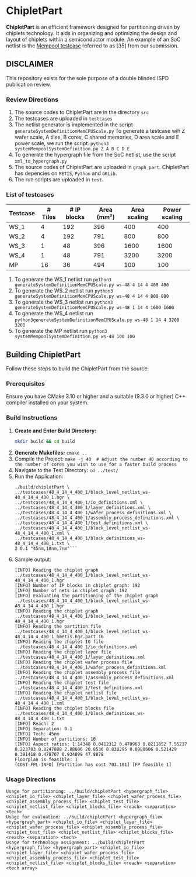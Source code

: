 # ChipletPart

**ChipletPart** is an efficient framework designed for partitioning driven by chiplets technology. It aids in organizing and optimizing the design and layout of chiplets within a semiconductor module.
An example of an SoC netlist is the [Mempool testcase](https://github.com/bodhi91/ChipletPart/blob/main/MempoolGroupFromMempoolPaper.png) referred to as [35] from our submission. 

## DISCLAIMER ##
This repository exists for the sole purpose of a double blinded ISPD publication review. 

### Review Directions ###
1. The source codes to ChipletPart are in the directory ```src```
2. The testcases are uploaded in ```testcases```
3. The netlist generator is implemented in the script ```generateSystemDefinitionMemCPUScale.py```
To generate a testcase wih Z wafer scale, A tiles, B cores, C shared memories, D area scale and E power scale, we run the script:
```python3 systemMempoolSystemDefinition.py Z A B C D E```
5. To generate the hypergraph file from the SoC netlist, use the script ```xml_to_hypergraph.py```
6. The source codes of ChipletPart are uploaded in ```graph_part```. ChipletPart has depencies on ```METIS```, ```Python``` and ```GKLib```.
7. The run scripts are uploaded in ```test```. 

### List of testcases ###

| Testcase | # Tiles | # IP blocks | Area (mm²) | Area scaling | Power scaling |
|----------|---------|-------------|------------|--------------|---------------|
| WS_1     | 4       | 192         | 396        | 400          | 400           |
| WS_2     | 4       | 192         | 791        | 800          | 800           |
| WS_3     | 1       | 48          | 396        | 1600         | 1600          |
| WS_4     | 1       | 48          | 791        | 3200         | 3200          |
| MP       | 16      | 36          | 494        | 100          | 100           |

1. To generate the WS_1 netlist run ```python3 generateSystemDefinitionMemCPUScale.py ws-48 4 14 4 400 400```
2. To generate the WS_2 netlist run ```python3 generateSystemDefinitionMemCPUScale.py ws-48 4 14 4 800 800```
3. To generate the WS_3 netlist run ```python3 generateSystemDefinitionMemCPUScale.py ws-48 1 14 4 1600 1600```
4. To generate the WS_4 netlist run ```python3generateSystemDefinitionMemCPUScale.py ws-48 1 14 4 3200 3200```
5. To generate the MP netlist run ```python3 systemMempoolSystemDefinition.py ws-48 100 100```

## Building ChipletPart

Follow these steps to build the ChipletPart from the source:

### Prerequisites

Ensure you have CMake 3.10 or higher and a suitable (9.3.0 or higher) C++ compiler installed on your system.

### Build Instructions

1. **Create and Enter Build Directory:**
   ```bash
   mkdir build && cd build
   ```
2. **Generate Makefiles:**
   ```cmake ..```
3. Compile the Project:
   ```make -j 40  # Adjust the number 40 according to the number of cores you wish to use for a faster build process```  
4. Navigate to the Test Directory:
   ```cd ../test/```
6. Run the Application:
   ```
   ./build/chipletPart \
   ../testcases/48_4_14_4_400_1/block_level_netlist_ws-48_4_14_4_400_1.hgr \
   ../testcases/48_4_14_4_400_1/io_definitions.xml \
   ../testcases/48_4_14_4_400_1/layer_definitions.xml \
   ../testcases/48_4_14_4_400_1/wafer_process_definitions.xml \
   ../testcases/48_4_14_4_400_1/assembly_process_definitions.xml \
   ../testcases/48_4_14_4_400_1/test_definitions.xml \
   ../testcases/48_4_14_4_400_1/block_level_netlist_ws-48_4_14_4_400_1.xml \
   ../testcases/48_4_14_4_400_1/block_definitions_ws-48_4_14_4_400_1.txt \
   2 0.1 "45nm,10nm,7nm"```

7. Sample output:
   ```
   [INFO] Reading the chiplet graph ../testcases/48_4_14_4_400_1/block_level_netlist_ws-48_4_14_4_400_1.hgr
   [INFO] Number of IP blocks in chiplet graph: 192
   [INFO] Number of nets in chiplet graph: 192
   [INFO] Evaluating the partitioning of the chiplet graph ../testcases/48_4_14_4_400_1/block_level_netlist_ws-48_4_14_4_400_1.hgr
   [INFO] Reading the chiplet graph ../testcases/48_4_14_4_400_1/block_level_netlist_ws-48_4_14_4_400_1.hgr
   [INFO] Reading the partition file ../testcases/48_4_14_4_400_1/block_level_netlist_ws-48_4_14_4_400_1_hmetis.hgr.part.16
   [INFO] Reading the chiplet IO file ../testcases/48_4_14_4_400_1/io_definitions.xml
   [INFO] Reading the chiplet layer file ../testcases/48_4_14_4_400_1/layer_definitions.xml
   [INFO] Reading the chiplet wafer process file ../testcases/48_4_14_4_400_1/wafer_process_definitions.xml
   [INFO] Reading the chiplet assembly process file ../testcases/48_4_14_4_400_1/assembly_process_definitions.xml
   [INFO] Reading the chiplet test file ../testcases/48_4_14_4_400_1/test_definitions.xml
   [INFO] Reading the chiplet netlist file ../testcases/48_4_14_4_400_1/block_level_netlist_ws-48_4_14_4_400_1.xml
   [INFO] Reading the chiplet blocks file ../testcases/48_4_14_4_400_1/block_definitions_ws-48_4_14_4_400_1.txt
   [INFO] Reach: 2
   [INFO] Separation: 0.1
   [INFO] Tech: 45nm
   [INFO] Number of partitions: 16
   [INFO] Aspect ratios: 1.14348 0.0412312 0.470963 0.0211852 7.55237 0.223703 0.0247888 2.88606 20.8536 0.838295 0.0980606 0.521429 0.391418 0.478707 0.934899 47.8078 
   Floorplan is feasible: 1
   [COST-FPL-INFO] [Partition has cost 703.101] [FP feasible 1]
   ```


  ### Usage Directions
  ```
Usage for partitioning: ../build/chipletPart <hypergraph_file> <chiplet_io_file> <chiplet_layer_file> <chiplet_wafer_process_file> <chiplet_assembly_process_file> <chiplet_test_file> <chiplet_netlist_file> <chiplet_blocks_file> <reach> <separation> <tech>
Usage for evaluation: ../build/chipletPart <hypergraph_file> <hypergraph_part> <chiplet_io_file> <chiplet_layer_file> <chiplet_wafer_process_file> <chiplet_assembly_process_file> <chiplet_test_file> <chiplet_netlist_file> <chiplet_blocks_file> <reach> <separation> <tech>
Usage for technology assignment: ../build/chipletPart <hypergraph_file> <hypergraph_part> <chiplet_io_file> <chiplet_layer_file> <chiplet_wafer_process_file> <chiplet_assembly_process_file> <chiplet_test_file> <chiplet_netlist_file> <chiplet_blocks_file> <reach> <separation> <tech array>

   
